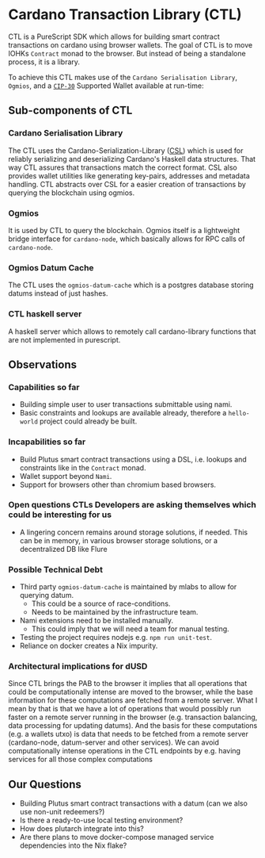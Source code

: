 # Cardano Transaction Library (CTL)

CTL is a PureScript SDK which allows for building smart contract transactions on cardano using browser wallets.
The goal of CTL is to move IOHKs `Contract` monad to the browser. But instead of being a standalone process, it is a library.

To achieve this CTL makes use of the `Cardano Serialisation Library`, `Ogmios`, and a [`CIP-30`](https://cips.cardano.org/cips/cip30/) Supported Wallet available at run-time:

## Sub-components of CTL
### Cardano Serialisation Library
The CTL uses the Cardano-Serialization-Library ([CSL](https://docs.cardano.org/cardano-components/cardano-serialization-lib)) which is used for reliably serializing and deserializing Cardano's Haskell data structures. That way CTL assures that transactions match the correct format. CSL also provides wallet utilities like generating key-pairs, addresses and metadata handling. CTL abstracts over CSL for a easier creation of transactions by querying the blockchain using ogmios.

### Ogmios
It is used by CTL to query the blockchain. Ogmios itself is a lightweight bridge interface for `cardano-node`, which basically allows for RPC calls of `cardano-node`.

### Ogmios Datum Cache
The CTL uses the `ogmios-datum-cache` which is a postgres database storing datums instead of just hashes.

### CTL haskell server
A haskell server which allows to remotely call cardano-library functions that are not implemented in purescript.

## Observations
### Capabilities so far
 - Building simple user to user transactions submittable using nami.
 - Basic constraints and lookups are available already, therefore a `hello-world` project could already be built.

### Incapabilities so far
 - Build Plutus smart contract transactions using a DSL, i.e. lookups and constraints like in the `Contract` monad.
 - Wallet support beyond `Nami`.
 - Support for browsers other than chromium based browsers.

### Open questions CTLs Developers are asking themselves which could be interesting for us
- A lingering concern remains around storage solutions, if needed. This can be in memory, in various browser storage solutions, or a decentralized DB like Flure

### Possible Technical Debt
 - Third party `ogmios-datum-cache` is maintained by mlabs to allow for querying datum.
    - This could be a source of race-conditions.
    - Needs to be maintained by the infrastructure team.
 - Nami extensions need to be installed manually.
    - This could imply that we will need a team for manual testing.
 - Testing the project requires nodejs e.g. `npm run unit-test`.
 - Reliance on docker creates a Nix impurity.

### Architectural implications for dUSD
Since CTL brings the PAB to the browser it implies that all operations that could be computationally intense are moved to the browser, while the base information for these computations are fetched from a remote server.
What I mean by that is that we have a lot of operations that would possibly run faster on a remote server running in the browser (e.g. transaction balancing, data processing for updating datums). And the basis for these computations (e.g. a wallets utxo) is data that needs to be fetched from a remote server (cardano-node, datum-server and other services).
We can avoid computationally intense operations in the CTL endpoints by e.g. having services for all those complex computations

## Our Questions
 - Building Plutus smart contract transactions with a datum (can we also use non-unit redeemers?)
 - Is there a ready-to-use local testing environment?
 - How does plutarch integrate into this?
 - Are there plans to move docker-compose managed service dependencies into the Nix flake?